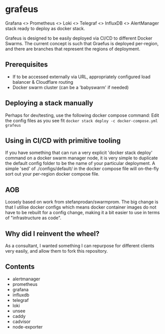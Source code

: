 # grafeus
Grafana &lt;> Prometheus &lt;> Loki &lt;> Telegraf &lt;> InfluxDB &lt;> AlertManager stack ready to deploy as docker stack.

Grafeus is designed to be easily deployed via CI/CD to different Docker Swarms. The current concept is such that Graefus is deployed per-region, and there are branches that represent the regions of deployment.

## Prerequisites
- If to be accessed externally via URL, appropriately configured load balancer & Cloudflare routing
- Docker swarm cluster (can be a 'babyswarm' if needed)

## Deploying a stack manually
Perhaps for dev/testing, use the following docker compose command:
Edit the config files as you see fit
`docker stack deploy -c docker-compose.yml grafeus`

## Using in CI/CD with primitive tooling
If you have something that can run a very explicit 'docker stack deploy' command on a docker swarm manager node, it is very simple to duplicate the default config folder to be the name of your particular deployment. A simple 'sed' of ./configs/default/ in the docker compose file will on-the-fly sort out your per-region docker compose file.

## AOB
Loosely based on work from stefanprodan/swarmprom. The big change is that I utilise docker configs which means docker container images do not have to be rebuilt for a config change, making it a bit easier to use in terms of "infrastructure as code".

## Why did I reinvent the wheel?
As a consultant, I wanted something I can repurpose for different clients very easily, and allow them to fork this repository.

## Contents
- alertmanager
- prometheus
- grafana
- influxdb
- telegraf
- loki
- unsee
- caddy
- cadvisor
- node-exporter